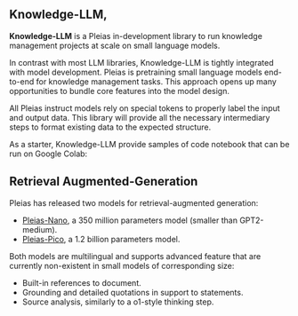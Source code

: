 ## Knowledge-LLM, 

**Knowledge-LLM** is a Pleias in-development library to run knowledge management projects at scale on small language models. 

In contrast with most LLM libraries, Knowledge-LLM is tightly integrated with model development. Pleias is pretraining small language models end-to-end for knowledge management tasks. This approach opens up many opportunities to bundle core features into the model design. 

All Pleias instruct models rely on special tokens to properly label the input and output data. This library will provide all the necessary intermediary steps to format existing data to the expected structure.

As a starter, Knowledge-LLM provide samples of code notebook that can be run on Google Colab:

## Retrieval Augmented-Generation
Pleias has released two models for retrieval-augmented generation:
* [Pleias-Nano](https://huggingface.co/PleIAs/Pleias-Nano), a 350 million parameters model (smaller than GPT2-medium).
* [Pleias-Pico](https://huggingface.co/PleIAs/Pleias-Pico), a 1.2 billion parameters model.

Both models are multilingual and supports advanced feature that are currently non-existent in small models of corresponding size:
* Built-in references to document.
* Grounding and detailed quotations in support to statements.
* Source analysis, similarly to a o1-style thinking step.
